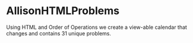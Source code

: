 # AllisonHTMLProblems
Using HTML and Order of Operations we create a view-able calendar that changes and contains 31 unique problems.
